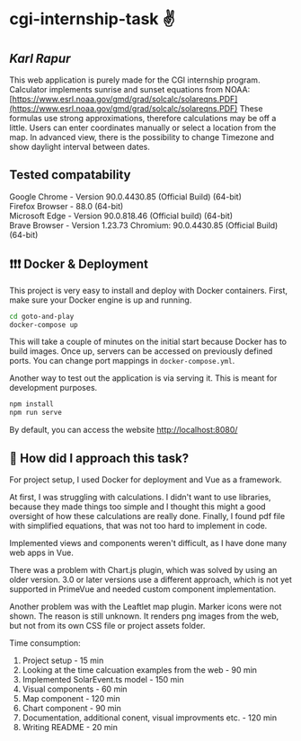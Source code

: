 # cgi-internship-task :v:

## _Karl Rapur_

This web application is purely made for the CGI internship program.
Calculator implements sunrise and sunset equations from NOAA:
[https://www.esrl.noaa.gov/gmd/grad/solcalc/solareqns.PDF](https://www.esrl.noaa.gov/gmd/grad/solcalc/solareqns.PDF)
These formulas use strong approximations, therefore calculations may be off a little.
Users can enter coordinates manually or select a location from the map.
In advanced view, there is the possibility to change Timezone and show daylight interval between dates.

## Tested compatability

Google Chrome - Version 90.0.4430.85 (Official Build) (64-bit) <br>
Firefox Browser - 88.0 (64-bit)<br>
Microsoft Edge - Version 90.0.818.46 (Official build) (64-bit)<br>
Brave Browser - Version 1.23.73 Chromium: 90.0.4430.85 (Official Build) (64-bit)

## :exclamation::exclamation::exclamation: Docker & Deployment

This project is very easy to install and deploy with Docker containers.
First, make sure your Docker engine is up and running.

```sh
cd goto-and-play
docker-compose up
```

This will take a couple of minutes on the initial start because Docker has to build images.
Once up, servers can be accessed on previously defined ports.
You can change port mappings in `docker-compose.yml`.

Another way to test out the application is via serving it. This is meant for development purposes.

```sh
npm install
npm run serve
```

By default, you can access the website [http://localhost:8080/](http://localhost:8080/)

## :blue_book: How did I approach this task?

For project setup, I used Docker for deployment and Vue as a framework.

At first, I was struggling with calculations. I didn't want to use libraries, because they made things too simple
and I thought this might a good oversight of how these calculations are really done. Finally, I found pdf file with
simplified equations, that was not too hard to implement in code.

Implemented views and components weren't difficult, as I have done many web apps in Vue.

There was a problem with Chart.js plugin, which was solved by using an older version. 3.0 or later versions
use a different approach, which is not yet supported in PrimeVue and needed custom component implementation.

Another problem was with the Leaftlet map plugin. Marker icons were not shown. The reason is still unknown.
It renders png images from the web, but not from its own CSS file or project assets folder.

Time consumption:

<ol>
    <li>Project setup - 15 min</li>
    <li>Looking at the time calcuation examples from the web - 90 min</li>
    <li>Implemented SolarEvent.ts model - 150 min</li>
    <li>Visual components - 60 min</li>
    <li>Map component - 120 min</li>
    <li>Chart component - 90 min</li>
    <li>Documentation, additional conent, visual improvments etc. - 120 min</li>
    <li>Writing README - 20 min</li>
</ol>
